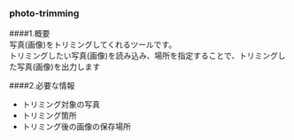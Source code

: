 ### photo-trimming

####1.概要  
写真(画像)をトリミングしてくれるツールです。  
トリミングしたい写真(画像)を読み込み、場所を指定することで、トリミングした写真(画像)を出力します

####2.必要な情報
- トリミング対象の写真
- トリミング箇所  
- トリミング後の画像の保存場所